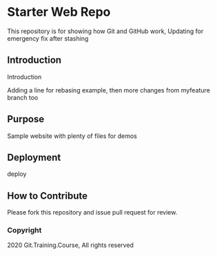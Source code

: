 # Starter Web Repo

This repository is for showing how Git and GitHub work,
Updating for emergency fix after stashing

## Introduction
Introduction

Adding a line for rebasing example, then more changes from myfeature branch too
## Purpose

Sample website with plenty of files for demos

## Deployment
deploy

## How to Contribute

Please fork this repository and issue pull request for review.

### Copyright 

2020 Git.Training.Course, All rights reserved
